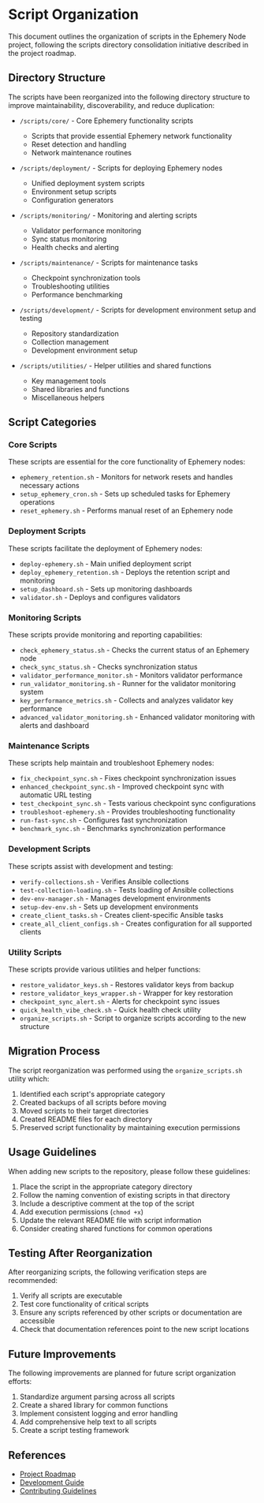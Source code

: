 # Script Organization

This document outlines the organization of scripts in the Ephemery Node project, following the scripts directory consolidation initiative described in the project roadmap.

## Directory Structure

The scripts have been reorganized into the following directory structure to improve maintainability, discoverability, and reduce duplication:

- `/scripts/core/` - Core Ephemery functionality scripts
  - Scripts that provide essential Ephemery network functionality
  - Reset detection and handling
  - Network maintenance routines

- `/scripts/deployment/` - Scripts for deploying Ephemery nodes
  - Unified deployment system scripts
  - Environment setup scripts
  - Configuration generators

- `/scripts/monitoring/` - Monitoring and alerting scripts
  - Validator performance monitoring
  - Sync status monitoring
  - Health checks and alerting

- `/scripts/maintenance/` - Scripts for maintenance tasks
  - Checkpoint synchronization tools
  - Troubleshooting utilities
  - Performance benchmarking

- `/scripts/development/` - Scripts for development environment setup and testing
  - Repository standardization
  - Collection management
  - Development environment setup

- `/scripts/utilities/` - Helper utilities and shared functions
  - Key management tools
  - Shared libraries and functions
  - Miscellaneous helpers

## Script Categories

### Core Scripts

These scripts are essential for the core functionality of Ephemery nodes:

- `ephemery_retention.sh` - Monitors for network resets and handles necessary actions
- `setup_ephemery_cron.sh` - Sets up scheduled tasks for Ephemery operations
- `reset_ephemery.sh` - Performs manual reset of an Ephemery node

### Deployment Scripts

These scripts facilitate the deployment of Ephemery nodes:

- `deploy-ephemery.sh` - Main unified deployment script
- `deploy_ephemery_retention.sh` - Deploys the retention script and monitoring
- `setup_dashboard.sh` - Sets up monitoring dashboards
- `validator.sh` - Deploys and configures validators

### Monitoring Scripts

These scripts provide monitoring and reporting capabilities:

- `check_ephemery_status.sh` - Checks the current status of an Ephemery node
- `check_sync_status.sh` - Checks synchronization status
- `validator_performance_monitor.sh` - Monitors validator performance
- `run_validator_monitoring.sh` - Runner for the validator monitoring system
- `key_performance_metrics.sh` - Collects and analyzes validator key performance
- `advanced_validator_monitoring.sh` - Enhanced validator monitoring with alerts and dashboard

### Maintenance Scripts

These scripts help maintain and troubleshoot Ephemery nodes:

- `fix_checkpoint_sync.sh` - Fixes checkpoint synchronization issues
- `enhanced_checkpoint_sync.sh` - Improved checkpoint sync with automatic URL testing
- `test_checkpoint_sync.sh` - Tests various checkpoint sync configurations
- `troubleshoot-ephemery.sh` - Provides troubleshooting functionality
- `run-fast-sync.sh` - Configures fast synchronization
- `benchmark_sync.sh` - Benchmarks synchronization performance

### Development Scripts

These scripts assist with development and testing:

- `verify-collections.sh` - Verifies Ansible collections
- `test-collection-loading.sh` - Tests loading of Ansible collections
- `dev-env-manager.sh` - Manages development environments
- `setup-dev-env.sh` - Sets up development environments
- `create_client_tasks.sh` - Creates client-specific Ansible tasks
- `create_all_client_configs.sh` - Creates configuration for all supported clients

### Utility Scripts

These scripts provide various utilities and helper functions:

- `restore_validator_keys.sh` - Restores validator keys from backup
- `restore_validator_keys_wrapper.sh` - Wrapper for key restoration
- `checkpoint_sync_alert.sh` - Alerts for checkpoint sync issues
- `quick_health_vibe_check.sh` - Quick health check utility
- `organize_scripts.sh` - Script to organize scripts according to the new structure

## Migration Process

The script reorganization was performed using the `organize_scripts.sh` utility which:

1. Identified each script's appropriate category
2. Created backups of all scripts before moving
3. Moved scripts to their target directories
4. Created README files for each directory
5. Preserved script functionality by maintaining execution permissions

## Usage Guidelines

When adding new scripts to the repository, please follow these guidelines:

1. Place the script in the appropriate category directory
2. Follow the naming convention of existing scripts in that directory
3. Include a descriptive comment at the top of the script
4. Add execution permissions (`chmod +x`)
5. Update the relevant README file with script information
6. Consider creating shared functions for common operations

## Testing After Reorganization

After reorganizing scripts, the following verification steps are recommended:

1. Verify all scripts are executable
2. Test core functionality of critical scripts
3. Ensure any scripts referenced by other scripts or documentation are accessible
4. Check that documentation references point to the new script locations

## Future Improvements

The following improvements are planned for future script organization efforts:

1. Standardize argument parsing across all scripts
2. Create a shared library for common functions
3. Implement consistent logging and error handling
4. Add comprehensive help text to all scripts
5. Create a script testing framework

## References

- [Project Roadmap](../PROJECT_MANAGEMENT/ROADMAP.md)
- [Development Guide](./DEVELOPMENT_SETUP.md)
- [Contributing Guidelines](./CONTRIBUTING.md)

